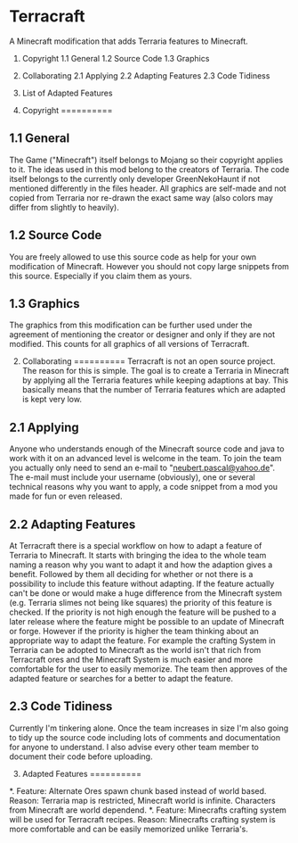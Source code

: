 Terracraft
==========

A Minecraft modification that adds Terraria features to Minecraft.

1. Copyright
    1.1 General
    1.2 Source Code
    1.3 Graphics
2. Collaborating
    2.1 Applying
    2.2 Adapting Features
    2.3 Code Tidiness
3. List of Adapted Features

1. Copyright
==========

1.1 General
----------
The Game ("Minecraft") itself belongs to Mojang so their copyright applies to it. The ideas used in this mod belong to
the creators of Terraria. The code itself belongs to the currently only developer GreenNekoHaunt if not mentioned
differently in the files header. All graphics are self-made and not copied from Terraria nor re-drawn the exact same way
(also colors may differ from slightly to heavily).

1.2 Source Code
----------
You are freely allowed to use this source code as help for your own modification of Minecraft. However you should not
copy large snippets from this source. Especially if you claim them as yours.

1.3 Graphics
----------
The graphics from this modification can be further used under the agreement of mentioning the creator or designer and
only if they are not modified. This counts for all graphics of all versions of Terracraft.

2. Collaborating
==========
Terracraft is not an open source project. The reason for this is simple. The goal is to create a Terraria in Minecraft
by applying all the Terraria features while keeping adaptions at bay. This basically means that the number of Terraria
features which are adapted is kept very low.

2.1 Applying
----------
Anyone who understands enough of the Minecraft source code and java to work with it on an advanced level is welcome in
the team. To join the team you actually only need to send an e-mail to "neubert.pascal@yahoo.de". The e-mail must
include your username (obviously), one or several technical reasons why you want to apply, a code snippet from a mod you
made for fun or even released.

2.2 Adapting Features
----------
At Terracraft there is a special workflow on how to adapt a feature of Terraria to Minecraft. It starts with bringing
the idea to the whole team naming a reason why you want to adapt it and how the adaption gives a benefit. Followed by
them all deciding for whether or not there is a possibility to include this feature without adapting. If the feature
actually can't be done or would make a huge difference from the Minecraft system (e.g. Terraria slimes not being like
squares) the priority of this feature is checked. If the priority is not high enough the feature will be pushed to a
later release where the feature might be possible to an update of Minecraft or forge. However if the priority is higher
the team thinking about an appropriate way to adapt the feature. For example the crafting System in Terraria can be
adopted to Minecraft as the world isn't that rich from Terracraft ores and the Minecraft System is much easier and
more comfortable for the user to easily memorize. The team then approves of the adapted feature or searches for a better
to adapt the feature.

2.3 Code Tidiness
----------
Currently I'm tinkering alone. Once the team increases in size I'm also going to tidy up the source code including lots
of comments and documentation for anyone to understand. I also advise every other team member to document their code
before uploading.

3. Adapted Features
==========

*.  Feature: Alternate Ores spawn chunk based instead of world based.
    Reason: Terraria map is restricted, Minecraft world is infinite. Characters from Minecraft are world dependend.
*.  Feature: Minecrafts crafting system will be used for Terracraft recipes.
    Reason: Minecrafts crafting system is more comfortable and can be easily memorized unlike Terraria's.
